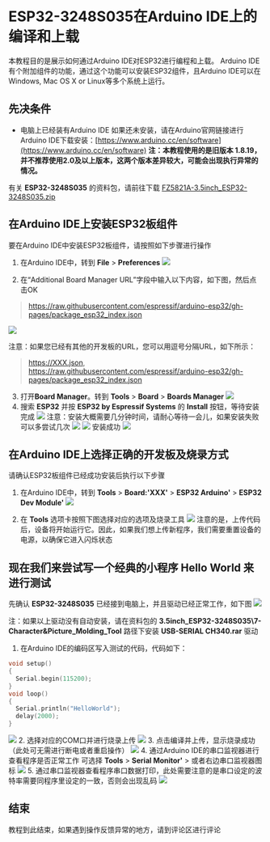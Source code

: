 # ESP32-3248S035在Arduino IDE上的编译和上载
本教程目的是展示如何通过Arduino IDE对ESP32进行编程和上载。
Arduino IDE有个附加组件的功能，通过这个功能可以安装ESP32组件，且Arduino IDE可以在Windows, Mac OS X or Linux等多个系统上运行。



## 先决条件
- 电脑上已经装有Arduino IDE
如果还未安装，请在Arduino官网链接进行Arduino IDE下载安装：[https://www.arduino.cc/en/software](https://www.arduino.cc/en/software)
**注：本教程使用的是旧版本 1.8.19，并不推荐使用2.0及以上版本，这两个版本差异较大，可能会出现执行异常的情况。**

有关 **ESP32-3248S035** 的资料包，请前往下载
[FZ5821A-3.5inch_ESP32-3248S035.zip](https://pan.baidu.com/s/1l0-mM-d07XuXz0gYd6AgHA?pwd=vcjd)

## 在Arduino IDE上安装ESP32板组件
要在Arduino IDE中安装ESP32板组件，请按照如下步骤进行操作
1. 在Arduino IDE中，转到 **File** >  **Preferences**
![](https://raw.githubusercontent.com/Jane-DIYmall/VNote-Image/main/%E9%A3%9E%E5%87%A1%E6%95%99%E7%A8%8B%E5%90%88%E9%9B%86/esp32-3248s035/esp32-3248s035%E5%9C%A8arduino%20ide%E4%B8%8A%E7%9A%84%E7%BC%96%E8%AF%91%E5%92%8C%E4%B8%8A%E8%BD%BD.md/522915216249369.png)

2. 在“Additional Board Manager URL”字段中输入以下内容，如下图，然后点击OK
>  https://raw.githubusercontent.com/espressif/arduino-esp32/gh-pages/package_esp32_index.json
      
![](https://raw.githubusercontent.com/Jane-DIYmall/VNote-Image/main/%E9%A3%9E%E5%87%A1%E6%95%99%E7%A8%8B%E5%90%88%E9%9B%86/esp32-3248s035/esp32-3248s035%E5%9C%A8arduino%20ide%E4%B8%8A%E7%9A%84%E7%BC%96%E8%AF%91%E5%92%8C%E4%B8%8A%E8%BD%BD.md/368620217230943.png)

注意：如果您已经有其他的开发板的URL，您可以用逗号分隔URL，如下所示：
>  https://XXX.json,
>  https://raw.githubusercontent.com/espressif/arduino-esp32/gh-pages/package_esp32_index.json

3. 打开**Board Manager**。转到 **Tools** >  **Board** > **Boards Manager**
![](https://raw.githubusercontent.com/Jane-DIYmall/VNote-Image/main/%E9%A3%9E%E5%87%A1%E6%95%99%E7%A8%8B%E5%90%88%E9%9B%86/esp32-3248s035/esp32-3248s035%E5%9C%A8arduino%20ide%E4%B8%8A%E7%9A%84%E7%BC%96%E8%AF%91%E5%92%8C%E4%B8%8A%E8%BD%BD.md/29102917249369.png)
4. 搜索 **ESP32** 并按 **ESP32 by Espressif Systems** 的 **Install** 按钮，等待安装完成
![](https://raw.githubusercontent.com/Jane-DIYmall/VNote-Image/main/%E9%A3%9E%E5%87%A1%E6%95%99%E7%A8%8B%E5%90%88%E9%9B%86/esp32-3248s035/esp32-3248s035%E5%9C%A8arduino%20ide%E4%B8%8A%E7%9A%84%E7%BC%96%E8%AF%91%E5%92%8C%E4%B8%8A%E8%BD%BD.md/364683317237236.png)
注意：安装大概需要几分钟时间，请耐心等待一会儿，如果安装失败可以多尝试几次
![](https://raw.githubusercontent.com/Jane-DIYmall/VNote-Image/main/%E9%A3%9E%E5%87%A1%E6%95%99%E7%A8%8B%E5%90%88%E9%9B%86/esp32-3248s035/esp32-3248s035%E5%9C%A8arduino%20ide%E4%B8%8A%E7%9A%84%E7%BC%96%E8%AF%91%E5%92%8C%E4%B8%8A%E8%BD%BD.md/557503517257402.png)
![](https://raw.githubusercontent.com/Jane-DIYmall/VNote-Image/main/%E9%A3%9E%E5%87%A1%E6%95%99%E7%A8%8B%E5%90%88%E9%9B%86/esp32-3248s035/esp32-3248s035%E5%9C%A8arduino%20ide%E4%B8%8A%E7%9A%84%E7%BC%96%E8%AF%91%E5%92%8C%E4%B8%8A%E8%BD%BD.md/565445917250071.png)
安装成功
![](https://raw.githubusercontent.com/Jane-DIYmall/VNote-Image/main/%E9%A3%9E%E5%87%A1%E6%95%99%E7%A8%8B%E5%90%88%E9%9B%86/esp32-3248s035/esp32-3248s035%E5%9C%A8arduino%20ide%E4%B8%8A%E7%9A%84%E7%BC%96%E8%AF%91%E5%92%8C%E4%B8%8A%E8%BD%BD.md/389440018246626.png)

## 在Arduino IDE上选择正确的开发板及烧录方式
请确认ESP32板组件已经成功安装后执行以下步骤

1. 在Arduino IDE中，转到 **Tools** >  **Board:'XXX'** >  **ESP32 Arduino'** > **ESP32 Dev Module'** 
![](https://raw.githubusercontent.com/Jane-DIYmall/VNote-Image/main/%E9%A3%9E%E5%87%A1%E6%95%99%E7%A8%8B%E5%90%88%E9%9B%86/esp32-3248s035/esp32-3248s035%E5%9C%A8arduino%20ide%E4%B8%8A%E7%9A%84%E7%BC%96%E8%AF%91%E5%92%8C%E4%B8%8A%E8%BD%BD.md/222211018242380.png)

2. 在 **Tools** 选项卡按照下图选择对应的选项及烧录工具
 ![](https://raw.githubusercontent.com/Jane-DIYmall/VNote-Image/main/%E9%A3%9E%E5%87%A1%E6%95%99%E7%A8%8B%E5%90%88%E9%9B%86/esp32-3248s035/esp32-3248s035%E5%9C%A8arduino%20ide%E4%B8%8A%E7%9A%84%E7%BC%96%E8%AF%91%E5%92%8C%E4%B8%8A%E8%BD%BD.md/262371518260260.png)
注意的是，上传代码后，设备将开始运行它。因此，如果我们想上传新程序，我们需要重置设备的电源，以确保它进入闪烁状态

## 现在我们来尝试写一个经典的小程序 Hello World 来进行测试
先确认 **ESP32-3248S035** 已经接到电脑上，并且驱动已经正常工作，如下图
![](https://raw.githubusercontent.com/Jane-DIYmall/VNote-Image/main/%E9%A3%9E%E5%87%A1%E6%95%99%E7%A8%8B%E5%90%88%E9%9B%86/esp32-3248s035/esp32-3248s035%E5%9C%A8arduino%20ide%E4%B8%8A%E7%9A%84%E7%BC%96%E8%AF%91%E5%92%8C%E4%B8%8A%E8%BD%BD.md/181994622255366.png)

注：如果以上驱动没有自动安装，请在资料包的
 **3.5inch_ESP32-3248S035\7-Character&Picture_Molding_Tool** 路径下安装 **USB-SERIAL CH340.rar** 驱动

1. 在Arduino IDE的编码区写入测试的代码，代码如下：
```c
void setup()
{
  Serial.begin(115200);
}
void loop()
{
  Serial.println("HelloWorld");
  delay(2000);
}
```
![](https://raw.githubusercontent.com/Jane-DIYmall/VNote-Image/main/%E9%A3%9E%E5%87%A1%E6%95%99%E7%A8%8B%E5%90%88%E9%9B%86/esp32-3248s035/esp32-3248s035%E5%9C%A8arduino%20ide%E4%B8%8A%E7%9A%84%E7%BC%96%E8%AF%91%E5%92%8C%E4%B8%8A%E8%BD%BD.md/225524322257864.png)
2. 选择对应的COM口并进行烧录上传
![](https://raw.githubusercontent.com/Jane-DIYmall/VNote-Image/main/%E9%A3%9E%E5%87%A1%E6%95%99%E7%A8%8B%E5%90%88%E9%9B%86/esp32-3248s035/esp32-3248s035%E5%9C%A8arduino%20ide%E4%B8%8A%E7%9A%84%E7%BC%96%E8%AF%91%E5%92%8C%E4%B8%8A%E8%BD%BD.md/114175522236607.png)
3. 点击编译并上传，显示烧录成功（此处可无需进行断电或者重启操作）
![](https://raw.githubusercontent.com/Jane-DIYmall/VNote-Image/main/%E9%A3%9E%E5%87%A1%E6%95%99%E7%A8%8B%E5%90%88%E9%9B%86/esp32-3248s035/esp32-3248s035%E5%9C%A8arduino%20ide%E4%B8%8A%E7%9A%84%E7%BC%96%E8%AF%91%E5%92%8C%E4%B8%8A%E8%BD%BD.md/350615622259047.png)
4. 通过Arduino IDE的串口监视器进行查看程序是否正常工作
可选择 **Tools** >  **Serial Monitor'** >  或者右边串口监视器图标
![](https://raw.githubusercontent.com/Jane-DIYmall/VNote-Image/main/%E9%A3%9E%E5%87%A1%E6%95%99%E7%A8%8B%E5%90%88%E9%9B%86/esp32-3248s035/esp32-3248s035%E5%9C%A8arduino%20ide%E4%B8%8A%E7%9A%84%E7%BC%96%E8%AF%91%E5%92%8C%E4%B8%8A%E8%BD%BD.md/100275922254183.png)
5. 通过串口监视器查看程序串口数据打印，此处需要注意的是串口设定的波特率需要同程序里设定的一致，否则会出现乱码
![](https://raw.githubusercontent.com/Jane-DIYmall/VNote-Image/main/%E9%A3%9E%E5%87%A1%E6%95%99%E7%A8%8B%E5%90%88%E9%9B%86/esp32-3248s035/esp32-3248s035%E5%9C%A8arduino%20ide%E4%B8%8A%E7%9A%84%E7%BC%96%E8%AF%91%E5%92%8C%E4%B8%8A%E8%BD%BD.md/497360223247729.png)

## 结束
教程到此结束，如果遇到操作反馈异常的地方，请到评论区进行评论